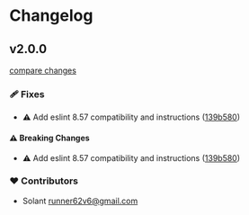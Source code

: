 # Changelog


## v2.0.0

[compare changes](https://github.com/Solant/eslint-stylistic-airbnb/compare/v1.0.2...v2.0.0)

### 🩹 Fixes

- ⚠️  Add eslint 8.57 compatibility and instructions ([139b580](https://github.com/Solant/eslint-stylistic-airbnb/commit/139b580))

#### ⚠️ Breaking Changes

- ⚠️  Add eslint 8.57 compatibility and instructions ([139b580](https://github.com/Solant/eslint-stylistic-airbnb/commit/139b580))

### ❤️ Contributors

- Solant <runner62v6@gmail.com>

